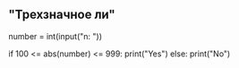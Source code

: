 ## "Трехзначное ли"

number = int(input("n: "))

if 100 <= abs(number) <= 999:
    print("Yes")
else:
    print("No")
